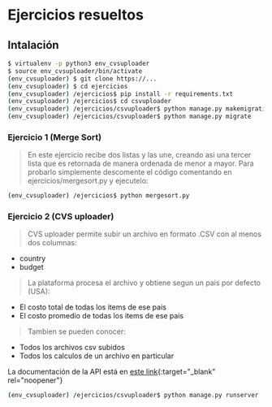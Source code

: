 # Ejercicios resueltos
## Intalación
```sh
$ virtualenv -p python3 env_cvsuploader
$ source env_cvsuploader/bin/activate
(env_cvsuploader) $ git clone https://...
(env_cvsuploader) $ cd ejercicios
(env_cvsuploader) /ejercicios$ pip install -r requirements.txt
(env_cvsuploader) /ejercicios$ cd csvuploader
(env_cvsuploader) /ejercicios/csvuploader$ python manage.py makemigrations
(env_cvsuploader) /ejercicios/csvuploader$ python manage.py migrate
```

### Ejercicio 1 (Merge Sort)
> En este ejercicio recibe dos listas y las une, creando asi una tercer lista que es retornada de manera ordenada de menor a mayor.
Para probarlo simplemente descomente el código comentando en ejercicios/mergesort.py y ejecutelo:

```sh
(env_cvsuploader) /ejercicios$ python mergesort.py
```
### Ejercicio 2 (CVS uploader)
> CVS uploader permite subir un archivo en formato .CSV con al menos dos columnas:
* country
* budget

>La plataforma procesa el archivo y obtiene segun un pais por defecto (USA):
* El costo total de todas los items de ese pais
* El costo promedio de todas los items de ese pais

> Tambien se pueden conocer:
* Todos los archivos csv subidos
* Todos los calculos de un archivo en particular

La documentación de la API está en [este link](https://app.swaggerhub.com/apis-docs/deltahat/CsvUploader/1.0.0/){:target="_blank" rel="noopener"}
```sh
(env_cvsuploader) /ejercicios/csvuploader$ python manage.py runserver
```